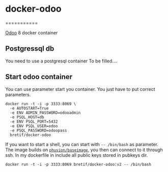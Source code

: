 # docker-odoo
===========

[Odoo](https://www.odoo.com/) 8 docker container

## Postgressql db
You need to use a postgresql container
To be filled....

## Start odoo container
You can use parameter start you container. You just have to put correct parameters.

    docker run -t -i -p 3333:8069 \
      -e AUTOSTART=True
      -e ENV ADMIN_PASSWORD=odooadmin
      -e PSQL_HOST=db
      -e ENV PSQL_PORT=5432
      -e ENV PSQL_USER=odoo
      -e PSQL_PASSWORD=odoopass
      bretif/docker-odoo


If you want to start a shell, you can start with `-- /bin/bash` as parameter.
The image builds on [`phusion/baseimage`](https://github.com/phusion/baseimage-docker), you then can connect to it through ssh.
In my dockerfile in include all public keys stored in pubkeys dir.

    docker run -t -i -p 3333:8069 bretif/docker-odoo:v2 -- /bin/bash
